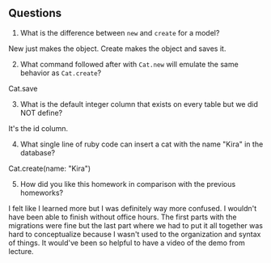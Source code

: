 ## Questions

1. What is the difference between `new` and `create` for a model?

New just makes the object.
Create makes the object and saves it.

2. What command followed after with `Cat.new` will emulate the same behavior as `Cat.create`?

Cat.save

3. What is the default integer column that exists on every table but we did NOT define?

It's the id column.

4. What single line of ruby code can insert a cat with the name "Kira" in the database?

Cat.create(name: "Kira")

5. How did you like this homework in comparison with the previous homeworks?

I felt like I learned more but I was definitely way more confused. I wouldn't have been able to finish without office hours.
The first parts with the migrations were fine but the last part where we had to put it all together was hard to conceptualize because I wasn't used to the organization and syntax of things.
It would've been so helpful to have a video of the demo from lecture.
